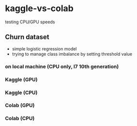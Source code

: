 # kaggle-vs-colab
testing CPU/GPU speeds

## Churn dataset

* simple logistic regression model 
* trying to manage class imbalance by setting threshold value

### on local machine (CPU only, I7 10th generation)

### Kaggle (GPU)

### Kaggle (CPU)

### Colab (GPU)

### Colab (CPU)

